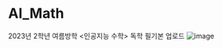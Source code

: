 # AI_Math
2023년 2학년 여름방학 &lt;인공지능 수학> 독학 필기본 업로드
![image](https://github.com/among5094/AI_Math/assets/106166621/6b5a4403-bed2-4b18-b09d-b1197768c7b3)

